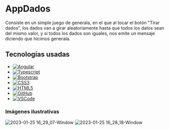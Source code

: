 # AppDados

Consiste en un simple juego de generala, en el que al tocar el botón "Tirar dados", los dados van a girar aleatoriamente hasta que todos los datos sean del mismo valor, y si todos los dados son iguales, nos emite un mensaje diciendo que hicimos generala.

## Tecnologías usadas

- [![Angular][angular.io]][angular-url]
- [![Typescript][typescript.com]][typescript-url]
- [![Bootstrap][bootstrap.com]][bootstrap-url]
- [![CSS3][css3]][css3-url]
- [![HTML5][html.com]][html-url]
- [![GitHub][github.com]][github-url]
- [![VSCode][vscode.com]][vscode-url]

### Imágenes ilustrativas
![2023-01-25 16_29_07-Window](https://user-images.githubusercontent.com/67272806/214671068-d8e4a4cd-dd6a-4677-9d48-05088e042bc1.png)
![2023-01-25 16_28_18-Window](https://user-images.githubusercontent.com/67272806/214671078-15d046e6-15a1-4775-a8ae-bc2e208c2640.png)

[angular.io]: https://img.shields.io/badge/Angular-DD0031?style=for-the-badge&logo=angular&logoColor=white
[angular-url]: https://angular.io/
[bootstrap.com]: https://img.shields.io/badge/Bootstrap-563D7C?style=for-the-badge&logo=bootstrap&logoColor=white
[bootstrap-url]: https://getbootstrap.com
[css3]: https://img.shields.io/badge/css3-%231572B6.svg?style=for-the-badge&logo=css3&logoColor=white
[css3-url]: https://www.w3schools.com/css/
[html-url]: https://developer.mozilla.org/es/docs/Web/HTML
[html.com]: https://img.shields.io/badge/Html5-orange?style=for-the-badge&logo=html5&logoColor=white
[typescript-url]: https://www.typescriptlang.org/
[typescript.com]: https://img.shields.io/badge/Typescript-33C4FF?style=for-the-badge&logo=typescript&logoColor=white
[github-url]: https://docs.github.com/es
[github.com]: https://img.shields.io/badge/Github-563D7C?style=for-the-badge&logo=github&logoColor=white
[vscode-url]: https://code.visualstudio.com/
[vscode.com]: https://img.shields.io/badge/vscode-33C4FF?style=for-the-badge&logo=vscode&logoColor=white
